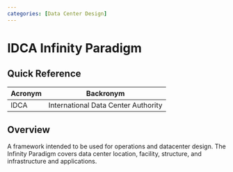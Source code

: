 ```yaml
---
categories: [Data Center Design]
---
```


# IDCA Infinity Paradigm

## Quick Reference

| Acronym | Backronym |
| - | - |
| IDCA | International Data Center Authority |

## Overview

A framework intended to be used for operations and datacenter design. The Infinity Paradigm covers data center location, facility, structure, and infrastructure and applications.